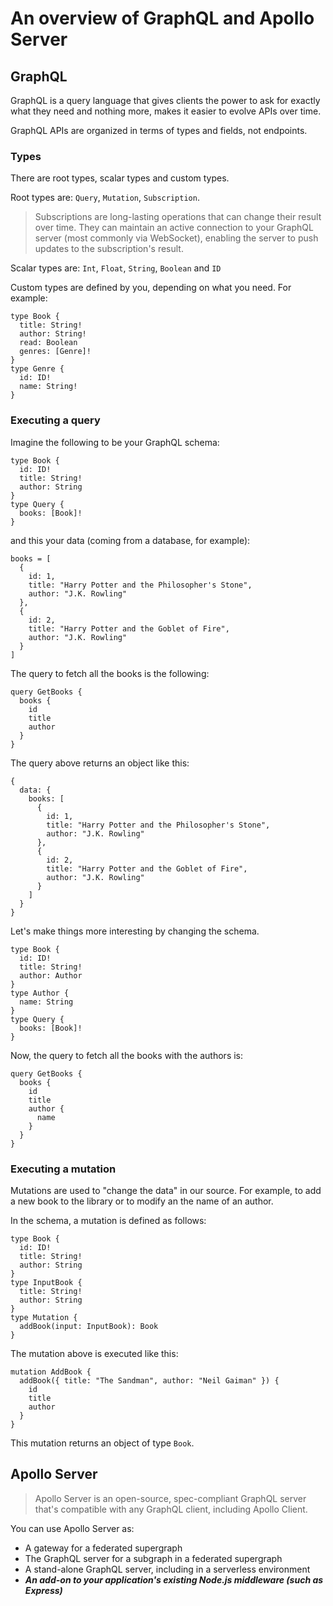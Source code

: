 # An overview of GraphQL and Apollo Server

## GraphQL

GraphQL is a query language that gives clients the power to ask for exactly what they need and nothing more, makes it easier to evolve APIs over time.

GraphQL APIs are organized in terms of types and fields, not endpoints.

### Types

There are root types, scalar types and custom types.

Root types are: `Query`, `Mutation`, `Subscription`.

> Subscriptions are long-lasting operations that can change their result over time. They can maintain an active connection to your GraphQL server (most commonly via WebSocket), enabling the server to push updates to the subscription's result.

Scalar types are: `Int`, `Float`, `String`, `Boolean` and `ID`

Custom types are defined by you, depending on what you need. For example:

```
type Book {
  title: String!
  author: String!
  read: Boolean
  genres: [Genre]!
}
type Genre {
  id: ID!
  name: String!
}
```

### Executing a query

Imagine the following to be your GraphQL schema:

```
type Book {
  id: ID!
  title: String!
  author: String
}
type Query {
  books: [Book]!
}
```
and this your data (coming from a database, for example):

```
books = [
  {
    id: 1,
    title: "Harry Potter and the Philosopher's Stone",
    author: "J.K. Rowling"
  },
  {
    id: 2,
    title: "Harry Potter and the Goblet of Fire",
    author: "J.K. Rowling"
  }
]
```

The query to fetch all the books is the following:

```
query GetBooks {
  books {
    id
    title
    author
  }
}
```

The query above returns an object like this:

```
{
  data: {
    books: [
      {
        id: 1,
        title: "Harry Potter and the Philosopher's Stone",
        author: "J.K. Rowling"
      },
      {
        id: 2,
        title: "Harry Potter and the Goblet of Fire",
        author: "J.K. Rowling"
      }
    ]
  }
}
```

Let's make things more interesting by changing the schema.

```
type Book {
  id: ID!
  title: String!
  author: Author
}
type Author {
  name: String
}
type Query {
  books: [Book]!
}
```

Now, the query to fetch all the books with the authors is:

```
query GetBooks {
  books {
    id
    title
    author {
      name
    }
  }
}
```

### Executing a mutation

Mutations are used to "change the data" in our source. For example, to add a new book to the library or to modify an the name of an author.

In the schema, a mutation is defined as follows:

```
type Book {
  id: ID!
  title: String!
  author: String
}
type InputBook {
  title: String!
  author: String
}
type Mutation {
  addBook(input: InputBook): Book
}
```

The mutation above is executed like this:

```
mutation AddBook {
  addBook({ title: "The Sandman", author: "Neil Gaiman" }) {
    id
    title
    author
  }
}
```

This mutation returns an object of type `Book`.

## Apollo Server

> Apollo Server is an open-source, spec-compliant GraphQL server that's compatible with any GraphQL client, including Apollo Client.

You can use Apollo Server as:

- A gateway for a federated supergraph
- The GraphQL server for a subgraph in a federated supergraph
- A stand-alone GraphQL server, including in a serverless environment
- ***An add-on to your application's existing Node.js middleware (such as Express)***
